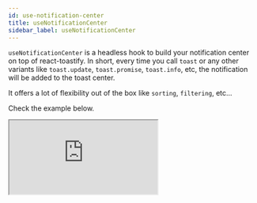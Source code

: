 ```yaml
---
id: use-notification-center
title: useNotificationCenter
sidebar_label: useNotificationCenter
---
```



`useNotificationCenter` is a headless hook to build your notification center on top of react-toastify. In short, every time you call `toast` or any other variants like `toast.update`, `toast.promise`, `toast.info`, etc, the notification will be added to the toast center.

It offers a lot of flexibility out of the box like `sorting`, `filtering`, etc... 

Check the example below.

<iframe src="https://codesandbox.io/embed/notification-center-framer-vddoj5?fontsize=14&hidenavigation=1&hidedevtools=1&view=preview&codemirror=1&theme=dark"
     style={
       {
            width:"100%",
            height: "700px",
            border:0,
          borderRadius: "4px",
          overflow:"hidden"
       }}
     title="notification-center-framer"
     allow="accelerometer; ambient-light-sensor; camera; encrypted-media; geolocation; gyroscope; hid; microphone; midi; payment; usb; vr; xr-spatial-tracking"
     sandbox="allow-forms allow-modals allow-popups allow-presentation allow-same-origin allow-scripts"
   />

Another example using MUI.

<iframe src="https://codesandbox.io/embed/mui-notification-center-zvxod3?fontsize=14&hidenavigation=1&hidedevtools=1&view=preview&codemirror=1&theme=dark"
     style={
       {
            width:"100%",
            height: "700px",
            border:0,
          borderRadius: "4px",
          overflow:"hidden"
       }}
     title="mui-notification-center"
     allow="accelerometer; ambient-light-sensor; camera; encrypted-media; geolocation; gyroscope; hid; microphone; midi; payment; usb; vr; xr-spatial-tracking"
     sandbox="allow-forms allow-modals allow-popups allow-presentation allow-same-origin allow-scripts"
   />

## Import

```tsx
import { useNotificationCenter } from "react-toastify/addons/useNotificationCenter"
```

## Initial parameters

```tsx
import { useNotificationCenter } from "react-toastify/addons/useNotificationCenter"

interface Data {
  exclude: boolean
}

function App(){
  const { notifications } = useNotificationCenter<Data>({
    data: [
      {id: "anId", createdAt: Date.now(), data: { exclude: false }},
      {id: "anotherId", createdAt: Date.now(), data: { exclude: true }}
      ],
    sort: (l, r) => l.createdAt - r.createdAt,
    filter: (item) => item.data.exclude === false
  })
}

```

| Parameter                                                                           | Description                                                                                                                                |
|-------------------------------------------------------------------------------------|--------------------------------------------------------------------------------------------------------------------------------------------|
| `data?: NotificationCenterItem<Data>[]`                                             | Initial data to rehydrate the notification center. Useful if you want to persist the content of the notification center                    |
| `sort?: (l: NotificationCenterItem<Data>, r: NotificationCenterItem<Data>): number` | By default, the notifications are sorted from the newest to the oldest using the `createdAt` field. Use this to provide your sort function |
| `filter?: (item: NotificationCenterItem<Data>): boolean`                            | Keep the toast that meets the condition specified in the callback function.                                                                |

:::info
 All parameters are optional
:::



## API

The hook gives you access to several values and functions. Let's view them one by one.

```tsx
import { useNotificationCenter } from "react-toastify/addons/useNotificationCenter"

const {
    notifications,
    clear,
    markAllAsRead,
    markAsRead,
    add,
    update,
    remove,
    find,
    sort,
    unreadCount
} = useNotificationCenter()
```

### `notifications`

Contains an array of `NotificationItem`. The `NotificationItem` has the following interface

```ts
interface NotificationCenter <Data = {}> {
  id: Id
  read: boolean;
  createdAt: number;
  data: Data;
  content?: React.ReactNode
  theme?: Theme
  type?: TypeOptions;
  isLoading?: boolean;
  containerId?: Id;
  icon?: React.ReactNode | false;
}
```

Most of the properties are populated when you display a notification on the screen using the `toast` function. A typical usage would look like this.

```tsx
import { useNotificationCenter } from "react-toastify/addons/useNotificationCenter"

function App(){
  const { notifications } = useNotificationCenter()

  return (
    <ul>
      {notifications.map(notification => (
        <li key={notification.id}>
          <span>id: {notification.id}</span>
          <span>createdAt: {notification.createdAt}</span>
          <p>content: {notification.content}</p>
          {/* you get the idea, you are free to use the properties the way that best suits your needs */}
        </li>
      ))}
    </ul>
  )
}
```

:::tip
The `content` contains the value that is displayed when calling the toast function. Use `data` if you want more control.
:::

```tsx
import { useNotificationCenter } from "react-toastify/addons/useNotificationCenter"

interface Data {
  title: string
  text: string
}

// somewhere in your app
toast("Hello", {
  data: {
    title: "Hello",
    text: "Lorem ipsum dolor..."
  }
})

function App(){
  const { notifications } = useNotificationCenter<Data>()

  return (
    <ul>
      {notifications.map(notification => (
        <li key={notification.id}>
          <span>id: {notification.id}</span>
          <span>createdAt: {notification.createdAt}</span>
          <p>title: {notification.data.title}</p>
          <p>text: {notification.data.text}</p>
        </li>
      ))}
    </ul>
  )
}
```

### `clear`

Remove all notifications from the notification center.

```tsx
import { useNotificationCenter } from "react-toastify/addons/useNotificationCenter"

function App(){
  const { notifications, clear } = useNotificationCenter()

  return (
    <div>
      <button onClick={clear}>clear</button>
      <div>{notifications.length}</div>
    </div>
  )
}
```


### `markAllAsRead`

Mark all notifications as read.

```tsx
import { useNotificationCenter } from "react-toastify/addons/useNotificationCenter"

function App(){
  const { notifications, markAllAsRead } = useNotificationCenter()

  return (
    <div>
      <button onClick={markAllAsRead}>Mark all as read</button>
      <ul>
        {notifications.map(notification => (
          <li key={notification.id}>
            <span>read: {notification.read}</span>
          </li>
        ))}
      </ul>
    </div>
  )
}
```

`markAllAsRead` accepts an optional boolean argument. It's only useful to mark all notifications as not read.

```tsx
import { useNotificationCenter } from "react-toastify/addons/useNotificationCenter"

function App(){
  const { notifications, markAllAsRead } = useNotificationCenter()

  return (
    <div>
      <button onClick={() => markAllAsRead(false)}>Mark all as not read</button>
      <ul>
        {notifications.map(notification => (
          <li key={notification.id}>
            <span>read: {notification.read}</span>
          </li>
        ))}
      </ul>
    </div>
  )
}
```

:::info
Calling `markAllasRead()` is equivalent to `markAllAsRead(true)`
:::

```ts
// function signature
markAllAsRead(read?: boolean): void
```

### `markAsRead`

Mark one or more notifications as read.

```tsx
import { useNotificationCenter } from "react-toastify/addons/useNotificationCenter"

function App(){
  const { notifications, markAsRead } = useNotificationCenter()

  return (
    <ul>
      {notifications.map(notification => (
        <li key={notification.id}>
          <span>read: {notification.read}</span>
          <button onClick={() => markAsRead(notification.id)}>mark as read</button>
        </li>
      ))}
    </ul>
  )
}
```

You can also provide an array of ids to mark multiple notifications as read.

```tsx
markAsRead(["a","list", "of", "id"])
```

Similar to `markAllAsRead`, this function accepts an optional boolean argument. It's only useful to mark the notifications as not read.

```tsx
markAsRead(notification.id, false)

// works for an array of ids as well
markAsRead(["a","list", "of", "id"], false)
```

### `unreadCount`

Contains the number of unread notifications.

```tsx
import { useNotificationCenter } from "react-toastify/addons/useNotificationCenter"

function App(){
  const { unreadCount } = useNotificationCenter()

  return (
    <div>{unreadCount}</div>
  )
}
```

### `remove`

Remove one or more notifications.

```tsx
import { useNotificationCenter } from "react-toastify/addons/useNotificationCenter"

function App(){
  const { notifications, remove } = useNotificationCenter()

  return (
    <ul>
      {notifications.map(notification => (
        <li key={notification.id}>
          <button onClick={() => remove(notification.id)}>remove</button>
        </li>
      ))}
    </ul>
  )
}
```

To remove multiple notifications at once, you can pass an array of ids.

```tsx
remove(["a","list", "of", "id"])
```

### `sort`

By default, the notifications are sorted from the newest to the oldest using the `createdAt` field. This can be changed anytime and you are free to use whatever field you want.

```tsx
import { useNotificationCenter, NotificationCenterItem } from "react-toastify/addons/useNotificationCenter"

function App(){
  const { notifications, sort } = useNotificationCenter()

  const sortAsc = () => {
    sort((l: NotificationCenterItem, r: NotificationCenterItem) => l.createdAt - r.createdAt)
  }

  return (
    <div>
      <button onClick={sortAsc}>Oldest to newest</button>
      <ul>
        {notifications.map(notification => (
          <li key={notification.id}>
            <span>{notification.id}</span>
          </li>
        ))}
      </ul>
    </div>
  )
}
```

Another example, using a field different from `createdAt`. We can imagine that the notification contains an `order` field under `data`.

```tsx
// somewhere in your app
toast("hello", {
  data: {
    order: 1
  }
})
```

```tsx
import { useNotificationCenter, NotificationCenterItem } from "react-toastify/addons/useNotificationCenter"

interface Data {
  order: number
}

function App(){
  const { notifications, sort } = useNotificationCenter<Data>()

  const sortAsc = () => {
    sort((l: NotificationCenterItem, r: NotificationCenterItem) => l.data.order - r.data.order)
  }

  return (
    <div>
      <button onClick={sortAsc}>Oldest to newest</button>
      <ul>
        {notifications.map(notification => (
          <li key={notification.id}>
            <span>{notification.id}</span>
          </li>
        ))}
      </ul>
    </div>
  )
}
```

### `add`

Let you add a notification without calling `toast`. This can be useful in many cases, job listener, global store, etc...

```tsx
import { useEffect } from "react"
import { useNotificationCenter } from "react-toastify/addons/useNotificationCenter"
import { jobListener } from "my-job-listener"

function App(){
  const { notifications, add } = useNotificationCenter()

  useEffect(() => {
    const unsub = jobListener.on("jobCreate",(job) => {
      add({ id: job.id, content: job.notification.content })
    })
  // although the reference of `add` changes for every render
  // you can safely omit it from the dependency array 
  }, [])

  return (
    <ul>
      {notifications.map(notification => (
        <li key={notification.id}>
          <span>{notification.id}</span>
        </li>
      ))}
    </ul>
  )
}
```

- If the id is already in use, the function will return `null` and nothing will happens. 
```tsx
add({ id: "an existing id" }) // return null
```

- If you omit the `id`, one is generated for you.
```tsx
add({ content: "hello" }) // return generated id
```

- You can also override the default values for `createdAt` and `read`
```tsx
add({ 
  // same as default value 😆
  createdAt: Date.now(),
  read: true
})
```

### `update`

Let you update a notification without calling `toast.update`. This can be useful in many cases, job listener, global store, etc...

```tsx
import { useEffect } from "react"
import { useNotificationCenter } from "react-toastify/addons/useNotificationCenter"
import { jobListener } from "my-job-listener"

function App(){
  const { notifications, update } = useNotificationCenter()

  useEffect(() => {
    const unsub = jobListener.on("jobUpdate", (job) => {
      update(job.id, { content: job.notification.content, data: { jobType: job.type } })
    })
  // although the reference of `update` changes for every render
  // you can safely omit it from the dependency array 
  }, [])

  return (
    <ul>
      {notifications.map(notification => (
        <li key={notification.id}>
          <span>{notification.id}</span>
        </li>
      ))}
    </ul>
  )
}
```

- if the given id does not exist, null is returned
```tsx
update("nonExistingId", {content: "hello"}) // return null
```


### `find`

Let you retrieve one or more notifications. This can be useful in many cases, job listener, global store, etc...

```tsx
import { useEffect } from "react"
import { useNotificationCenter } from "react-toastify/addons/useNotificationCenter"
import { jobListener } from "my-job-listener"

function App(){
  const { notifications, find } = useNotificationCenter()

  useEffect(() => {
    const unsub = jobListener.onChange((job) => {
      const notification = find(job.id);

      if(notification) {
        // do something if it already exist, for example update it
      } else {
        // do something if it does not exist, for example add it
      }
    })
  // although the reference of `find` changes for every render
  // you can safely omit it from the dependency array 
  }, [])

  return (
    <ul>
      {notifications.map(notification => (
        <li key={notification.id}>
          <span>{notification.id}</span>
        </li>
      ))}
    </ul>
  )
}
